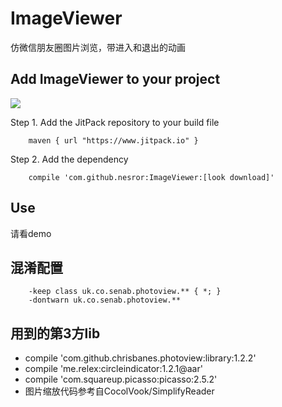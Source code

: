 # ImageViewer
仿微信朋友圈图片浏览，带进入和退出的动画

Add ImageViewer to your project
----------------------------
[![](https://jitpack.io/v/nesror/ImageViewer.svg)](https://jitpack.io/#nesror/ImageViewer)

Step 1. Add the JitPack repository to your build file
```
	maven { url "https://www.jitpack.io" }
```

Step 2. Add the dependency
```
	compile 'com.github.nesror:ImageViewer:[look download]'
```

Use
----------------------------
请看demo

混淆配置
----------------------------
```
	-keep class uk.co.senab.photoview.** { *; }
	-dontwarn uk.co.senab.photoview.**
```

用到的第3方lib
----------------------------
* compile 'com.github.chrisbanes.photoview:library:1.2.2'
* compile 'me.relex:circleindicator:1.2.1@aar'
* compile 'com.squareup.picasso:picasso:2.5.2'
* 图片缩放代码参考自CocolVook/SimplifyReader
